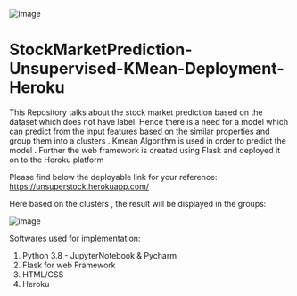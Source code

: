 ![image](https://user-images.githubusercontent.com/63364350/140642301-d7c7f197-77c9-4c2a-826c-b34269a31ca9.png)

# StockMarketPrediction-Unsupervised-KMean-Deployment-Heroku

This Repository talks about the stock market prediction based on the dataset which does not have label. Hence there is a need for a model which can predict from the input features based on the similar properties and group them into a clusters . Kmean Algorithm is used in order to predict the model . Further the web framework is created using Flask and deployed it on to the Heroku platform 

Please find below the deployable link for your reference: 
https://unsuperstock.herokuapp.com/

Here based on the clusters , the result will be displayed in the groups: 

![image](https://user-images.githubusercontent.com/63364350/140642345-a3c2b147-6d18-4d15-9e9f-0a9b98876fa8.png)

Softwares used for implementation:
1. Python 3.8 - JupyterNotebook & Pycharm
2. Flask for web Framework
3. HTML/CSS
4. Heroku 
